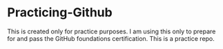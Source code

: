 # Practicing-Github
This is created only for practice purposes. I am using this only to prepare for and pass the GitHub foundations certification. This is a practice repo.
